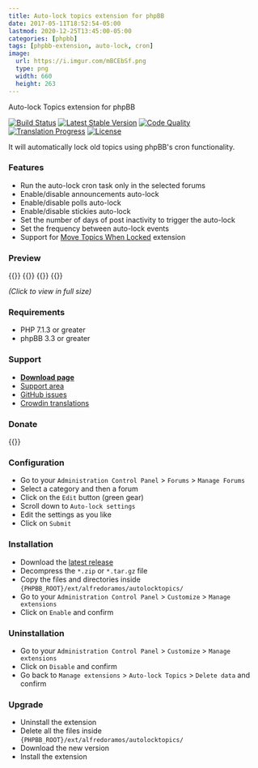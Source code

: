 ```yaml
---
title: Auto-lock topics extension for phpBB
date: 2017-05-11T18:52:54-05:00
lastmod: 2020-12-25T13:45:00-05:00
categories: [phpbb]
tags: [phpbb-extension, auto-lock, cron]
image:
  url: https://i.imgur.com/mBCEbSf.png
  type: png
  width: 660
  height: 263
---
```

Auto-lock Topics extension for phpBB

[![Build Status](https://img.shields.io/github/workflow/status/AlfredoRamos/phpbb-ext-auto-lock-topics/GitHub%20Actions%20CI?style=flat-square)](https://github.com/AlfredoRamos/phpbb-ext-auto-lock-topics/actions)
[![Latest Stable Version](https://img.shields.io/github/tag/AlfredoRamos/phpbb-ext-auto-lock-topics.svg?label=stable&style=flat-square)](https://github.com/AlfredoRamos/phpbb-ext-auto-lock-topics/releases)
[![Code Quality](https://img.shields.io/codacy/grade/1b2cb6aeb1214d80afbc800e31de36a0.svg?style=flat-square)](https://app.codacy.com/manual/AlfredoRamos/phpbb-ext-auto-lock-topics/dashboard)
[![Translation Progress](https://badges.crowdin.net/phpbb-ext-auto-lock-topics/localized.svg)](https://crowdin.com/project/phpbb-ext-auto-lock-topics)
[![License](https://img.shields.io/github/license/AlfredoRamos/phpbb-ext-auto-lock-topics.svg?style=flat-square)](https://raw.githubusercontent.com/AlfredoRamos/phpbb-ext-auto-lock-topics/master/license.txt)

It will automatically lock old topics using phpBB's cron functionality.

<!--more-->
### Features

- Run the auto-lock cron task only in the selected forums
- Enable/disable announcements auto-lock
- Enable/disable polls auto-lock
- Enable/disable stickies auto-lock
- Set the number of days of post inactivity to trigger the auto-lock
- Set the frequency between auto-lock events
- Support for [Move Topics When Locked](https://www.phpbb.com/customise/db/extension/move_topics_when_locked/) extension

### Preview

{{<preview src="https://i.imgur.com/aBjwVBpb.png" link="https://i.imgur.com/aBjwVBp.png" alt="Forums" imgclass="fslightbox">}}
{{<preview src="https://i.imgur.com/mBCEbSfb.png" link="https://i.imgur.com/mBCEbSf.png" alt="Forum settings" imgclass="fslightbox">}}
{{<preview src="https://i.imgur.com/uM7dkoGb.png" link="https://i.imgur.com/uM7dkoG.png" alt="Topics locked" imgclass="fslightbox">}}
{{<preview src="https://i.imgur.com/PIOhYf7b.png" link="https://i.imgur.com/PIOhYf7.png" alt="Admin log" imgclass="fslightbox">}}

*(Click to view in full size)*

### Requirements

- PHP 7.1.3 or greater
- phpBB 3.3 or greater

### Support

- [**Download page**](https://www.phpbb.com/customise/db/extension/auto_lock_topics/)
- [Support area](https://www.phpbb.com/customise/db/extension/auto_lock_topics/support)
- [GitHub issues](https://github.com/AlfredoRamos/phpbb-ext-auto-lock-topics/issues)
- [Crowdin translations](https://crowdin.com/project/phpbb-ext-auto-lock-topics)

### Donate

{{<donate>}}

### Configuration

- Go to your `Administration Control Panel` > `Forums` > `Manage Forums`
- Select a category and then a forum
- Click on the `Edit` button (green gear)
- Scroll down to `Auto-lock settings`
- Edit the settings as you like
- Click on `Submit`

### Installation

- Download the [latest release](https://github.com/AlfredoRamos/phpbb-ext-auto-lock-topics/releases)
- Decompress the `*.zip` or `*.tar.gz` file
- Copy the files and directories inside `{PHPBB_ROOT}/ext/alfredoramos/autolocktopics/`
- Go to your `Administration Control Panel` > `Customize` > `Manage extensions`
- Click on `Enable` and confirm

### Uninstallation

- Go to your `Administration Control Panel` > `Customize` > `Manage extensions`
- Click on `Disable` and confirm
- Go back to `Manage extensions` > `Auto-lock Topics` > `Delete data` and confirm

### Upgrade

- Uninstall the extension
- Delete all the files inside `{PHPBB_ROOT}/ext/alfredoramos/autolocktopics/`
- Download the new version
- Install the extension

